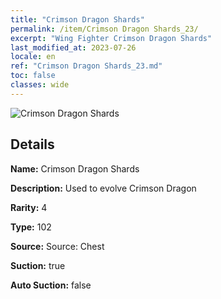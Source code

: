 ```yaml
---
title: "Crimson Dragon Shards"
permalink: /item/Crimson Dragon Shards_23/
excerpt: "Wing Fighter Crimson Dragon Shards"
last_modified_at: 2023-07-26
locale: en
ref: "Crimson Dragon Shards_23.md"
toc: false
classes: wide
---
```



 ![Crimson Dragon Shards](/images/item/Crimson_Dragon_Shards_p.png)



## Details

 **Name:** Crimson Dragon Shards 

 **Description:** Used to evolve Crimson Dragon

 **Rarity:** 4 

 **Type:** 102 

 **Source:** Source: Chest 

 **Suction:** true 

 **Auto Suction:** false 


